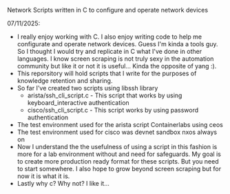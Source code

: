Network Scripts written in C to configure and operate network devices

07/11/2025: 
 - I really enjoy working with C. I also enjoy writing code to help me configurate and operate network devices. Guess I'm kinda a tools guy. So I thought I would try and replicate in C what I've done in other languages. I know screen scraping is not truly sexy in the automation community but like it or not it is useful... Kinda the opposite of yang :).
 - This reporsitory will hold scripts that I write for the purposes of knowledge retention and sharing.
 - So far I've created two scripts using libssh library
   * arista/ssh_cli_script.c - This script that works by using keyboard_interactive authentication
   * cisco/ssh_cli_script.c - This script works by using password authentication
- The test environment used for the arista script Containerlabs using ceos
- The test environment used for cisco was devnet sandbox nxos always on
- Now I understand the the usefulness of using a script in this fashion is more for a lab environment without and need for safeguards. My goal is to create more production ready format for these scripts. But you need to start somewhere. I also hope to grow beyond screen scraping but for now it is what it is.
- Lastly why c? Why not? I like it...